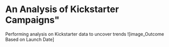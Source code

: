 # An Analysis of Kickstarter Campaigns"
Performing analysis on Kickstarter data to uncover trends
![image_Outcome Based on Launch Date]
